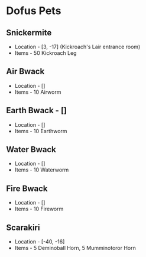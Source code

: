 # Dofus Pets

## Snickermite
- Location - [3, -17] (Kickroach's Lair entrance room)
- Items - 50 Kickroach Leg

## Air Bwack
- Location - []
- Items - 10 Airworm

## Earth Bwack - []
- Location - []
- Items - 10 Earthworm

## Water Bwack
- Location - []
- Items - 10 Waterworm

## Fire Bwack
- Location - []
- Items - 10 Fireworm

## Scarakiri
- Location - [-40, -16]
- Items - 5 Deminoball Horn, 5 Mumminotoror Horn
